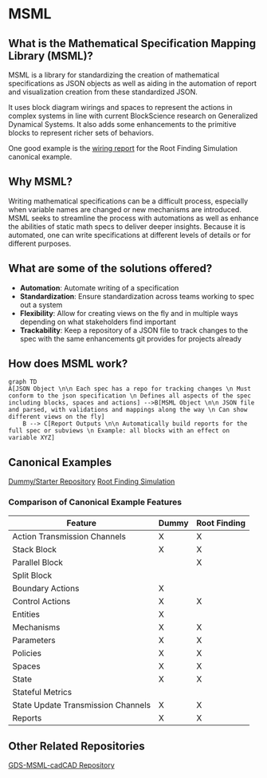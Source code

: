 # MSML

## What is the Mathematical Specification Mapping Library (MSML)?

MSML is a library for standardizing the creation of mathematical specifications as JSON objects as well as aiding in the automation of report and visualization creation from these standardized JSON. 

It uses block diagram wirings and spaces to represent the actions in complex systems in line with current BlockScience research on Generalized Dynamical Systems. It also adds some enhancements to the primitive blocks to represent richer sets of behaviors.

One good example is the [wiring report](https://github.com/SeanMcOwen/Root-Finding-Simulation/blob/main/MSML/reports/Simulation%20Block.md) for the Root Finding Simulation canonical example.

## Why MSML?

Writing mathematical specifications can be a difficult process, especially when variable names are changed or new mechanisms are introduced. MSML seeks to streamline the process with automations as well as enhance the abilities of static math specs to deliver deeper insights. Because it is automated, one can write specifications at different levels of details or for different purposes.


## What are some of the solutions offered?

- **Automation**: Automate writing of a specification
- **Standardization**: Ensure standardization across teams working to spec out a system
- **Flexibility**: Allow for creating views on the fly and in multiple ways depending on what stakeholders find important
- **Trackability**: Keep a repository of a JSON file to track changes to the spec with the same enhancements git provides for projects already

## How does MSML work?


```mermaid
graph TD
A[JSON Object \n\n Each spec has a repo for tracking changes \n Must conform to the json specification \n Defines all aspects of the spec including blocks, spaces and actions] -->B[MSML Object \n\n JSON file and parsed, with validations and mappings along the way \n Can show different views on the fly]
    B --> C[Report Outputs \n\n Automatically build reports for the full spec or subviews \n Example: all blocks with an effect on variable XYZ]

```

## Canonical Examples

[Dummy/Starter Repository](https://github.com/BlockScience/MSML/tree/main/examples/StarterRepo)
[Root Finding Simulation](https://github.com/SeanMcOwen/Root-Finding-Simulation)

### Comparison of Canonical Example Features

| Feature | Dummy | Root Finding |
| --- | --- | --- |
| Action Transmission Channels | X | X |
| Stack Block | X | X |
| Parallel Block |  | X |
| Split Block |  |  |
| Boundary Actions | X |  |
| Control Actions | X | X |
| Entities | X |  |
| Mechanisms | X | X |
| Parameters | X | X |
| Policies | X | X |
| Spaces | X | X |
| State | X | X |
| Stateful Metrics |  |  |
| State Update Transmission Channels | X | X |
| Reports | X | X |

##  Other Related Repositories

[GDS-MSML-cadCAD Repository](https://github.com/BlockScience/GDS-MSML-cadCAD)